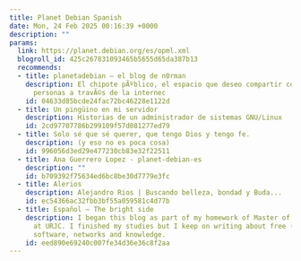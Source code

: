 ```yaml
---
title: Planet Debian Spanish
date: Mon, 24 Feb 2025 00:16:39 +0000
description: ""
params:
  link: https://planet.debian.org/es/opml.xml
  blogroll_id: 425c267831093465b5655d65da387b13
  recommends:
  - title: planetadebian – el blog de n0rman
    description: El chipote pÃºblico, el espacio que deseo compartir con las demÃ¡s
      personas a travÃ©s de la internec
    id: 04633d85bcde24fac72bc46228e1122d
  - title: Un pingüino en mi servidor
    description: Historias de un administrador de sistemas GNU/Linux
    id: 2cd97707786b299109f57d081277ed79
  - title: Solo sé que sé querer, que tengo Dios y tengo fe.
    description: (y eso no es poca cosa)
    id: 996056d3ed29e477230cb83e32f22511
  - title: Ana Guerrero Lopez - planet-debian-es
    description: ""
    id: b709392f75634ed6bc8be30d7779e3fc
  - title: Alerios
    description: Alejandro Rios | Buscando belleza, bondad y Buda...
    id: ec54366ac32fbb3bf55a059581c4d77b
  - title: Español – The bright side
    description: I began this blog as part of my homework of Master of Libre Software
      at URJC. I finished my studies but I keep on writing about free (as in freedom)
      software, networks and knowledge.
    id: eed890e69240c007fe34d36e36c8f2aa
---
```

